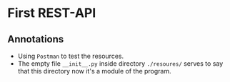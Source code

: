 # First REST-API

## Annotations
- Using `Postman` to test the resources.
- The empty file `__init__.py` inside directory `./resoures/` serves to say that this directory now it's a module of the program.